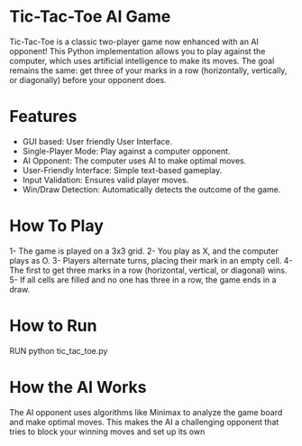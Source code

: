 # Tic-Tac-Toe AI Game
Tic-Tac-Toe is a classic two-player game now enhanced with an AI opponent! This Python implementation allows you to play against the computer, which uses artificial intelligence to make its moves. The goal remains the same: get three of your marks in a row (horizontally, vertically, or diagonally) before your opponent does.

# Features
- GUI based: User friendly User Interface.
- Single-Player Mode: Play against a computer opponent.
- AI Opponent: The computer uses AI to make optimal moves.
- User-Friendly Interface: Simple text-based gameplay.
- Input Validation: Ensures valid player moves.
- Win/Draw Detection: Automatically detects the outcome of the game.

# How To Play
1- The game is played on a 3x3 grid.
2- You play as X, and the computer plays as O.
3- Players alternate turns, placing their mark in an empty cell.
4- The first to get three marks in a row (horizontal, vertical, or diagonal) wins.
5- If all cells are filled and no one has three in a row, the game ends in a draw.

# How to Run
RUN python tic_tac_toe.py

# How the AI Works
The AI opponent uses algorithms like Minimax to analyze the game board and make optimal moves. This makes the AI a challenging opponent that tries to block your winning moves and set up its own

